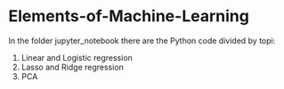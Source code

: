 # Elements-of-Machine-Learning

In the folder jupyter_notebook there are the Python code divided by topi:

1. Linear and Logistic regression
2. Lasso and Ridge regression
3. PCA
